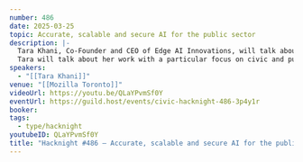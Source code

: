 ```yaml
---
number: 486
date: 2025-03-25
topic: Accurate, scalable and secure AI for the public sector
description: |-
  Tara Khani, Co-Founder and CEO of Edge AI Innovations, will talk about accurate, scalable and secure multimodal AI agents (text, audio, image, video) for the Enterprise on edge and/or cloud, empowered by a patent-pending serverless vector search engine.
  Tara will talk about her work with a particular focus on civic and public sector use cases.
speakers:
  - "[[Tara Khani]]"
venue: "[[Mozilla Toronto]]"
videoUrl: https://youtu.be/QLaYPvmSf0Y
eventUrl: https://guild.host/events/civic-hacknight-486-3p4y1r
booker: 
tags:
  - type/hacknight
youtubeID: QLaYPvmSf0Y
title: "Hacknight #486 – Accurate, scalable and secure AI for the public sector"
---
```

